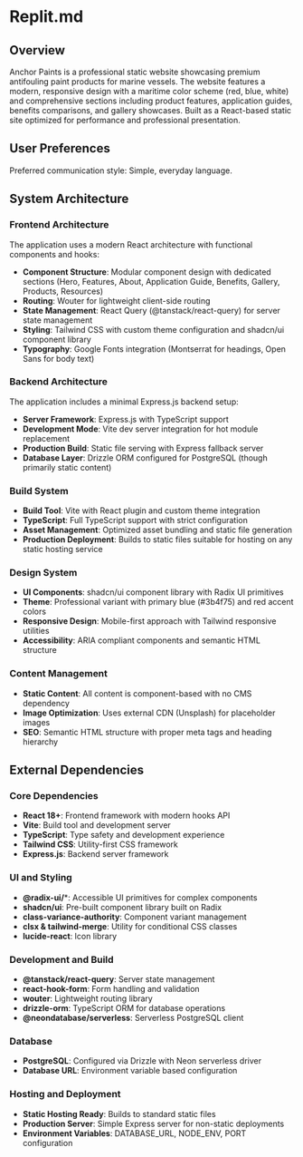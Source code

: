 # Replit.md

## Overview

Anchor Paints is a professional static website showcasing premium antifouling paint products for marine vessels. The website features a modern, responsive design with a maritime color scheme (red, blue, white) and comprehensive sections including product features, application guides, benefits comparisons, and gallery showcases. Built as a React-based static site optimized for performance and professional presentation.

## User Preferences

Preferred communication style: Simple, everyday language.

## System Architecture

### Frontend Architecture
The application uses a modern React architecture with functional components and hooks:
- **Component Structure**: Modular component design with dedicated sections (Hero, Features, About, Application Guide, Benefits, Gallery, Products, Resources)
- **Routing**: Wouter for lightweight client-side routing
- **State Management**: React Query (@tanstack/react-query) for server state management
- **Styling**: Tailwind CSS with custom theme configuration and shadcn/ui component library
- **Typography**: Google Fonts integration (Montserrat for headings, Open Sans for body text)

### Backend Architecture
The application includes a minimal Express.js backend setup:
- **Server Framework**: Express.js with TypeScript support
- **Development Mode**: Vite dev server integration for hot module replacement
- **Production Build**: Static file serving with Express fallback server
- **Database Layer**: Drizzle ORM configured for PostgreSQL (though primarily static content)

### Build System
- **Build Tool**: Vite with React plugin and custom theme integration
- **TypeScript**: Full TypeScript support with strict configuration
- **Asset Management**: Optimized asset bundling and static file generation
- **Production Deployment**: Builds to static files suitable for hosting on any static hosting service

### Design System
- **UI Components**: shadcn/ui component library with Radix UI primitives
- **Theme**: Professional variant with primary blue (#3b4f75) and red accent colors
- **Responsive Design**: Mobile-first approach with Tailwind responsive utilities
- **Accessibility**: ARIA compliant components and semantic HTML structure

### Content Management
- **Static Content**: All content is component-based with no CMS dependency
- **Image Optimization**: Uses external CDN (Unsplash) for placeholder images
- **SEO**: Semantic HTML structure with proper meta tags and heading hierarchy

## External Dependencies

### Core Dependencies
- **React 18+**: Frontend framework with modern hooks API
- **Vite**: Build tool and development server
- **TypeScript**: Type safety and development experience
- **Tailwind CSS**: Utility-first CSS framework
- **Express.js**: Backend server framework

### UI and Styling
- **@radix-ui/***: Accessible UI primitives for complex components
- **shadcn/ui**: Pre-built component library built on Radix
- **class-variance-authority**: Component variant management
- **clsx & tailwind-merge**: Utility for conditional CSS classes
- **lucide-react**: Icon library

### Development and Build
- **@tanstack/react-query**: Server state management
- **react-hook-form**: Form handling and validation
- **wouter**: Lightweight routing library
- **drizzle-orm**: TypeScript ORM for database operations
- **@neondatabase/serverless**: Serverless PostgreSQL client

### Database
- **PostgreSQL**: Configured via Drizzle with Neon serverless driver
- **Database URL**: Environment variable based configuration

### Hosting and Deployment
- **Static Hosting Ready**: Builds to standard static files
- **Production Server**: Simple Express server for non-static deployments
- **Environment Variables**: DATABASE_URL, NODE_ENV, PORT configuration
